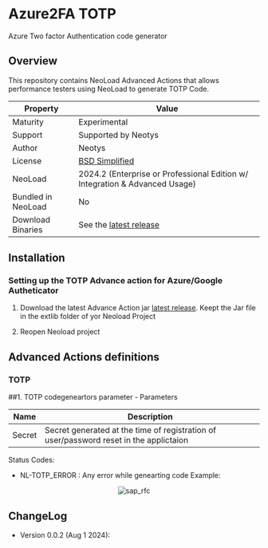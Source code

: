 # Azure2FA TOTP
Azure Two factor Authentication code generator

## Overview

This repository contains NeoLoad Advanced Actions that allows performance testers using NeoLoad to generate TOTP Code.

| Property           | Value                                                                         |
|--------------------|-------------------------------------------------------------------------------|
| Maturity           | Experimental                                                                  |
| Support            | Supported by Neotys                                                           |
| Author             | Neotys                                                                        |
| License            | [BSD Simplified](https://www.neotys.com/documents/legal/bsd-neotys.txt)       |
| NeoLoad            | 2024.2 (Enterprise or Professional Edition w/ Integration & Advanced Usage)    |
| Bundled in NeoLoad | No                                                                          |
| Download Binaries  | See the [latest release]() |


## Installation

### Setting up the TOTP Advance action for Azure/Google Autheticator

1. Download the latest Advance Action jar [latest release](https://github.com/Neotys-Labs/Azure2FA/releases/tag/Azure2FA_TOTPFinal).
   Keept the Jar file in the extlib folder of yor Neoload Project

4. Reopen Neoload project
## Advanced Actions definitions
### TOTP
##1. TOTP codegeneartors parameter - Parameters

| Name                     | Description       |
| ---------------          | ----------------- |
| Secret                   | Secret generated at the time of registration of user/password reset in the applictaion    |

Status Codes:
* NL-TOTP_ERROR :  Any error while genearting code 
Example:
<p align="center"><img src="/screenshot/sap_rfc_reqdesign.PNG" alt="sap_rfc" /></p>

## ChangeLog

* Version 0.0.2 (Aug 1 2024): 



